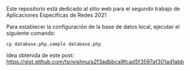 Este repositorio está dedicado al sitio web para el segundo trabajo de Aplicaciones Específicas de Redes 2021


Para establecer la configuración de la base de datos local, ejecutar el siguiente comando:
    
    cp database.php.sample database.php

Idea obtenida de este post: https://gist.github.com/tsrivishnu/a2f3adbbca9fcad5f3597af301ad1abb